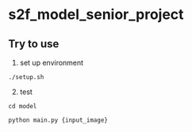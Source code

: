 # **s2f_model_senior_project**

## Try to use
1. set up environment

```
./setup.sh
```

2. test

```
cd model

python main.py {input_image}
```